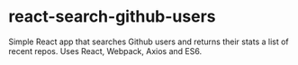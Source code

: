 # react-search-github-users
Simple React app that searches Github users and returns their stats a list of recent repos. Uses React, Webpack, Axios and ES6.
